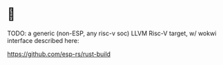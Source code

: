 # 🤔

TODO: a generic (non-ESP, any risc-v soc) LLVM Risc-V target, w/ wokwi interface
described here:

https://github.com/esp-rs/rust-build

